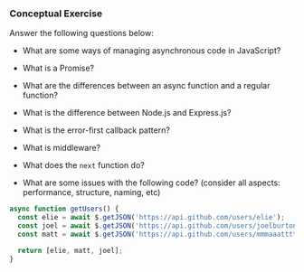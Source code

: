 ### Conceptual Exercise

Answer the following questions below:

- What are some ways of managing asynchronous code in JavaScript?
<!-- Promises, .then, .catch, aynschronous libraries like axios, async/await functions -->

- What is a Promise?
<!-- promise of a future value, returns either pending, resolved, or rejected -->

- What are the differences between an async function and a regular function?
<!-- regular function executes immediately, async function will wait for the function to finish before moving on -->

- What is the difference between Node.js and Express.js?
  <!-- node.js is a javascript runtime env for server-side dev and express.js is a javascript framework for handling http requests -->

- What is the error-first callback pattern?
  <!-- in a callback function, errors will be handled first before data
  function(error, data) -->

- What is middleware?
  <!-- code that runs between the req/res cycle, functions that can access req/res objects and call next(); -->

- What does the `next` function do?
  <!-- 3rd parameter in an express function to express callback functions, moving on to the 'next' thing (usually an error) -->

- What are some issues with the following code? (consider all aspects: performance, structure, naming, etc)

```js
async function getUsers() {
  const elie = await $.getJSON('https://api.github.com/users/elie');
  const joel = await $.getJSON('https://api.github.com/users/joelburton');
  const matt = await $.getJSON('https://api.github.com/users/mmmaaatttttt');

  return [elie, matt, joel];
}
```
<!-- 
3 separate requests that are dependent on the last one finishing up, can be optimized with promise.all/promise chaining

api base url is redundant, can be shortened with a base api url variable

hard coding 3 users is bad practice for scaling, instead - getJSON on a loop of users

no error handling -->